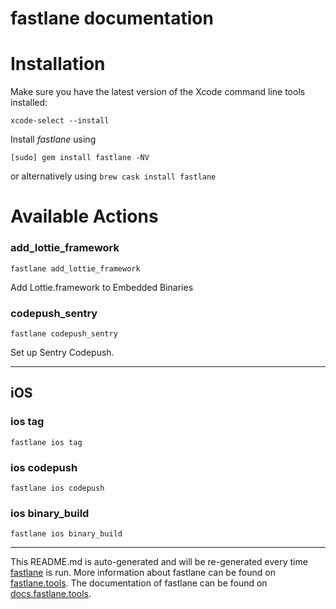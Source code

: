 fastlane documentation
================
# Installation

Make sure you have the latest version of the Xcode command line tools installed:

```
xcode-select --install
```

Install _fastlane_ using
```
[sudo] gem install fastlane -NV
```
or alternatively using `brew cask install fastlane`

# Available Actions
### add_lottie_framework
```
fastlane add_lottie_framework
```
Add Lottie.framework to Embedded Binaries
### codepush_sentry
```
fastlane codepush_sentry
```
Set up Sentry Codepush.

----

## iOS
### ios tag
```
fastlane ios tag
```

### ios codepush
```
fastlane ios codepush
```

### ios binary_build
```
fastlane ios binary_build
```


----

This README.md is auto-generated and will be re-generated every time [fastlane](https://fastlane.tools) is run.
More information about fastlane can be found on [fastlane.tools](https://fastlane.tools).
The documentation of fastlane can be found on [docs.fastlane.tools](https://docs.fastlane.tools).
